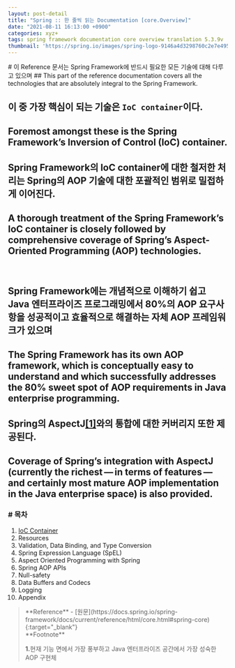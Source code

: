 ```yaml
---
layout: post-detail
title: "Spring :: 한 줄씩 읽는 Documentation [core.Overview]"
date: "2021-08-11 16:13:00 +0900"
categories: xyz+
tags: spring framework documentation core overview translation 5.3.9v
thumbnail: 'https://spring.io/images/spring-logo-9146a4d3298760c2e7e49595184e1975.svg'
---
```


<section class="translation-article-wrapper mt-6" markdown="1">
# 이 Reference 문서는 Spring Framework에 반드시 필요한 모든 기술에 대해 다루고 있으며 
## This part of the reference documentation covers all the technologies that are absolutely integral to the Spring Framework.

# 이 중 가장 핵심이 되는 기술은 `IoC container`이다.
## Foremost amongst these is the Spring Framework’s Inversion of Control (IoC) container. 

# Spring Framework의 IoC container에 대한 철저한 처리는 Spring의 AOP 기술에 대한 포괄적인 범위로 밀접하게 이어진다.
## A thorough treatment of the Spring Framework’s IoC container is closely followed by comprehensive coverage of Spring’s Aspect-Oriented Programming (AOP) technologies. 
<br/>

# Spring Framework에는 개념적으로 이해하기 쉽고 Java 엔터프라이즈 프로그래밍에서 80%의 AOP 요구사항을 성공적이고 효율적으로 해결하는 자체 AOP 프레임워크가 있으며
## The Spring Framework has its own AOP framework, which is conceptually easy to understand and which successfully addresses the 80% sweet spot of AOP requirements in Java enterprise programming.

# Spring의 AspectJ<a href="#footnote-1" class="footnote">[1]</a>와의 통합에 대한 커버리지 또한 제공된다. 
## Coverage of Spring’s integration with AspectJ (currently the richest — in terms of features — and certainly most mature AOP implementation in the Java enterprise space) is also provided.
</section>

### # 목차
1. <a href="/xyz+/2021/08/12/spring-translation-reference-documetation-core-ioc-container/">IoC Container</a>
2. Resources
3. Validation, Data Binding, and Type Conversion
4. Spring Expression Language (SpEL)
5. Aspect Oriented Programming with Spring
6. Spring AOP APIs
7. Null-safety
8. Data Buffers and Codecs
9. Logging
10. Appendix

<blockquote markdown="1" class="mt-4">
**Reference**
- [원문](https://docs.spring.io/spring-framework/docs/current/reference/html/core.html#spring-core){:target="_blank"}

<br/>
**Footnote**
<p id="footnote-1" class="footnote-desc">
    <strong class="number">1.</strong>현재 기능 면에서 가장 풍부하고 Java 엔터프라이즈 공간에서 가장 성숙한 AOP 구현체
</p>
</blockquote>

<script type="text/javascript" src="{{ '/static/script/accordion.js' | relative_url }}"></script>
